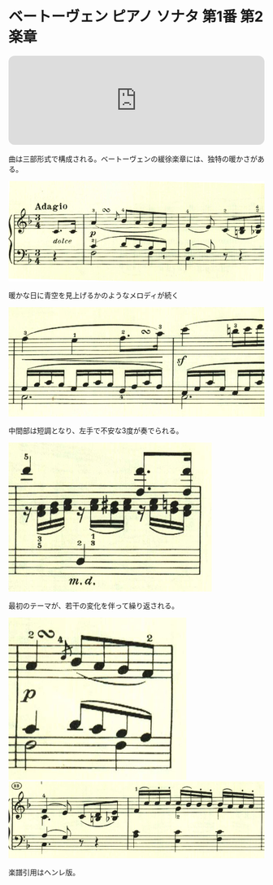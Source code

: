 # ベートーヴェン ピアノ ソナタ 第1番 第2楽章

<iframe height="175" width="100%" title="Media player" src="https://embed.music.apple.com/us/album/piano-sonata-no-1-in-f-minor-op-2-no-1-ii-adagio/1264640017?i=1264640153&amp;itscg=30200&amp;itsct=music_box_player&amp;ls=1&amp;app=music&amp;mttnsubad=1264640153&amp;theme=auto" id="embedPlayer" style="border:0;border-radius:12px;width:100%;height:175px;max-width:660px" sandbox="allow-forms allow-popups allow-same-origin allow-scripts allow-top-navigation-by-user-activation" allow="autoplay *; encrypted-media *; clipboard-write"></iframe>

曲は三部形式で構成される。ベートーヴェンの緩徐楽章には、独特の暖かさがある。

<img src="323.jpg">

暖かな日に青空を見上げるかのようなメロディが続く

<img src="324.jpg">

中間部は短調となり、左手で不安な3度が奏でられる。

<img src="322.jpg">

最初のテーマが、若干の変化を伴って繰り返される。

<img src="321.jpg">
<img src="325.jpg">

楽譜引用はヘンレ版。
